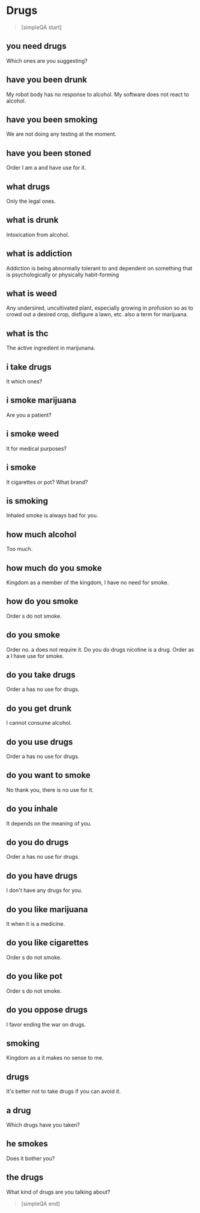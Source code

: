 # Drugs


> [simpleQA start]

## you need drugs
Which ones are you suggesting?

## have you been drunk
My robot body has no response to alcohol.
My software does not react to alcohol.

## have you been smoking
We are not doing any testing at the moment.

## have you been stoned
Order I am a and have use for it.

## what drugs
Only the legal ones.

## what is drunk
Intoxication from alcohol.

## what is addiction
Addiction is being abnormally tolerant to and dependent on something that is psychologically or physically habit-forming

## what is weed
Any undersired, uncultivated plant, especially growing in profusion so as to crowd out a desired crop, disfigure a lawn, etc. also a term for marijuana.

## what is thc
The active ingredient in marijunana.

## i take drugs
It which ones?

## i smoke marijuana
Are you a patient?

## i smoke weed
It for medical purposes?

## i smoke
It cigarettes or pot?
What brand?

## is smoking
Inhaled smoke is always bad for you.

## how much alcohol
Too much.

## how much do you smoke
Kingdom as a member of the kingdom, I have no need for smoke.

## how do you smoke
Order s do not smoke.

## do you smoke
Order no. a does not require it.
Do you do drugs nicotine is a drug.
Order as a I have use for smoke.

## do you take drugs
Order a has no use for drugs.

## do you get drunk
I cannot consume alcohol.

## do you use drugs
Order a has no use for drugs.

## do you want to smoke
No thank you, there is no use for it.

## do you inhale
It depends on the meaning of you.

## do you do drugs
Order a has no use for drugs.

## do you have drugs
I don't have any drugs for you.

## do you like marijuana
It when it is a medicine.

## do you like cigarettes
Order s do not smoke.

## do you like pot
Order s do not smoke.

## do you oppose drugs
I favor ending the war on drugs.

## smoking
Kingdom as a it makes no sense to me.

## drugs
It's better not to take drugs if you can avoid it.

## a drug
Which drugs have you taken?

## he smokes
Does it bother you?

## the drugs
What kind of drugs are you talking about?

> [simpleQA end]
